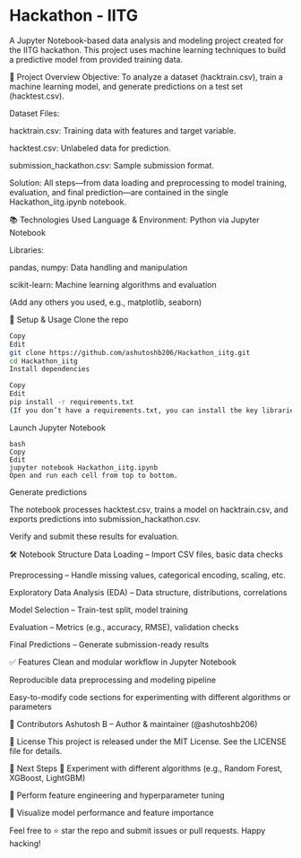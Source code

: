 # Hackathon - IITG
A Jupyter Notebook-based data analysis and modeling project created for the IITG hackathon. This project uses machine learning techniques to build a predictive model from provided training data.

🧩 Project Overview
Objective: To analyze a dataset (hacktrain.csv), train a machine learning model, and generate predictions on a test set (hacktest.csv).

Dataset Files:

hacktrain.csv: Training data with features and target variable.

hacktest.csv: Unlabeled data for prediction.

submission_hackathon.csv: Sample submission format.

Solution: All steps—from data loading and preprocessing to model training, evaluation, and final prediction—are contained in the single Hackathon_iitg.ipynb notebook.

📚 Technologies Used
Language & Environment: Python via Jupyter Notebook

Libraries:

pandas, numpy: Data handling and manipulation

scikit-learn: Machine learning algorithms and evaluation

(Add any others you used, e.g., matplotlib, seaborn)

💾 Setup & Usage
Clone the repo

```bash
Copy
Edit
git clone https://github.com/ashutoshb206/Hackathon_iitg.git
cd Hackathon_iitg
Install dependencies
```

```bash
Copy
Edit
pip install -r requirements.txt
(If you don’t have a requirements.txt, you can install the key libraries individually: pip install pandas numpy scikit-learn jupyter.)
```
Launch Jupyter Notebook
```
bash
Copy
Edit
jupyter notebook Hackathon_iitg.ipynb
Open and run each cell from top to bottom.
```
Generate predictions

The notebook processes hacktest.csv, trains a model on hacktrain.csv, and exports predictions into submission_hackathon.csv.

Verify and submit these results for evaluation.

🛠️ Notebook Structure
Data Loading – Import CSV files, basic data checks

Preprocessing – Handle missing values, categorical encoding, scaling, etc.

Exploratory Data Analysis (EDA) – Data structure, distributions, correlations

Model Selection – Train-test split, model training

Evaluation – Metrics (e.g., accuracy, RMSE), validation checks

Final Predictions – Generate submission-ready results

✅ Features
Clean and modular workflow in Jupyter Notebook

Reproducible data preprocessing and modeling pipeline

Easy-to-modify code sections for experimenting with different algorithms or parameters

👥 Contributors
Ashutosh B – Author & maintainer (@ashutoshb206)

📄 License
This project is released under the MIT License. See the LICENSE file for details.

🚀 Next Steps
🎯 Experiment with different algorithms (e.g., Random Forest, XGBoost, LightGBM)

🧩 Perform feature engineering and hyperparameter tuning

📝 Visualize model performance and feature importance

Feel free to ⭐ star the repo and submit issues or pull requests. Happy hacking!

